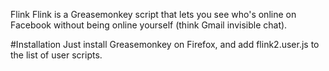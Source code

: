 Flink
Flink is a Greasemonkey script that lets you see who's online on Facebook without being online yourself (think Gmail invisible chat).

#Installation
Just install Greasemonkey on Firefox, and add flink2.user.js to the list of user scripts.

